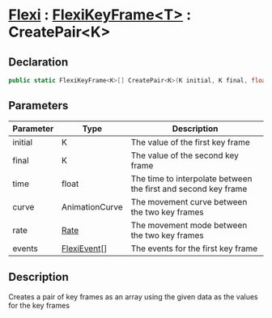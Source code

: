 # [Flexi](../Docs.md) : [FlexiKeyFrame\<T>](FlexiKeyFrame.md) : CreatePair\<K>
## Declaration
```cs
public static FlexiKeyFrame<K>[] CreatePair<K>(K initial, K final, float time, AnimationCurve curve=null, Rate rate=Rate.time, FlexiEvent[] events=null)
```

## Parameters
| Parameter | Type | Description |
| - | - | - |
| initial | K | The value of the first key frame |
| final | K | The value of the second key frame |
| time | float | The time to interpolate between the first and second key frame |
| curve | AnimationCurve | The movement curve between the two key frames |
| rate | [Rate](../Flexi/Rate.md) | The movement mode between the two key frames |
| events | [FlexiEvent](../FlexiEvent/FlexiEvent.md)[] | The events for the first key frame |

## Description
Creates a pair of key frames as an array using the given data as the values for the key frames

